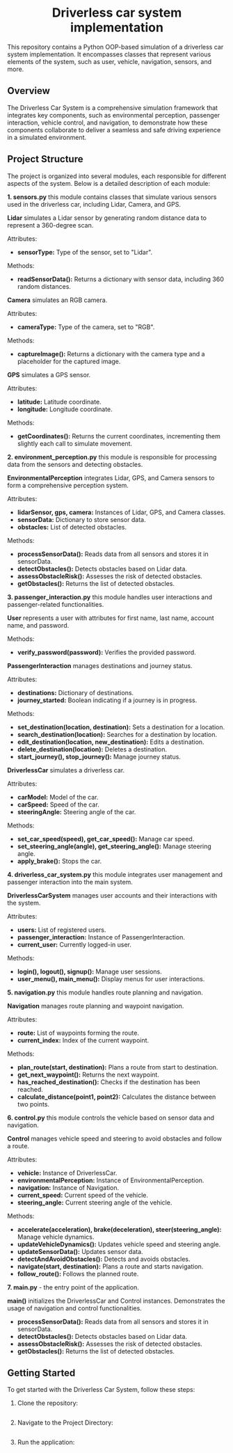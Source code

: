 <h1 align = "center"> Driverless car system implementation </h1>



This repository contains a Python OOP-based simulation of a driverless car system implementation. It encompasses classes that represent various elements of the system, such as user, vehicle, navigation, sensors, and more.

## Overview

The Driverless Car System is a comprehensive simulation framework that integrates key components, such as environmental perception, passenger interaction, vehicle control, and navigation, to demonstrate how these components collaborate to deliver a seamless and safe driving experience in a simulated environment.

## Project Structure

The project is organized into several modules, each responsible for different aspects of the system. Below is a detailed description of each module:

**1.	sensors.py** this module contains classes that simulate various sensors used in the driverless car, including Lidar, Camera, and GPS.

**Lidar** simulates a Lidar sensor by generating random distance data to represent a 360-degree scan.

Attributes:
- **sensorType:** Type of the sensor, set to "Lidar".
  
Methods:
- **readSensorData():** Returns a dictionary with sensor data, including 360 random distances.

**Camera** simulates an RGB camera.

Attributes:

- **cameraType:** Type of the camera, set to "RGB".
  
Methods:

- **captureImage():** Returns a dictionary with the camera type and a placeholder for the captured image.

**GPS** simulates a GPS sensor.

Attributes:

- **latitude:** Latitude coordinate.
- **longitude:** Longitude coordinate.

Methods:

- **getCoordinates():** Returns the current coordinates, incrementing them slightly each call to simulate movement.

**2.	environment_perception.py** this module is responsible for processing data from the sensors and detecting obstacles.

**EnvironmentalPerception** integrates Lidar, GPS, and Camera sensors to form a comprehensive perception system.

Attributes:

- **lidarSensor, gps, camera:** Instances of Lidar, GPS, and Camera classes.
-	**sensorData:** Dictionary to store sensor data.
- **obstacles:** List of detected obstacles.
  
Methods:

-	**processSensorData():** Reads data from all sensors and stores it in sensorData.
-	**detectObstacles():** Detects obstacles based on Lidar data.
-	**assessObstacleRisk():** Assesses the risk of detected obstacles.
-	**getObstacles():** Returns the list of detected obstacles.

**3.	passenger_interaction.py** this module handles user interactions and passenger-related functionalities.

**User** represents a user with attributes for first name, last name, account name, and password.

Methods:

-	**verify_password(password):** Verifies the provided password.

**PassengerInteraction** manages destinations and journey status.

Attributes:

-	**destinations:** Dictionary of destinations.
-	**journey_started:** Boolean indicating if a journey is in progress.

Methods:

- **set_destination(location, destination):** Sets a destination for a location.
-	**search_destination(location):** Searches for a destination by location.
-	**edit_destination(location, new_destination):** Edits a destination.
-	**delete_destination(location):** Deletes a destination.
-	**start_journey(), stop_journey():** Manage journey status.

**DriverlessCar** simulates a driverless car.

Attributes:

-	**carModel:** Model of the car.
-	**carSpeed:** Speed of the car.
-	**steeringAngle:** Steering angle of the car.

Methods:

-	**set_car_speed(speed), get_car_speed():** Manage car speed.
-	**set_steering_angle(angle), get_steering_angle():** Manage steering angle.
-	**apply_brake():** Stops the car.

**4.	driverless_car_system.py** this module integrates user management and passenger interaction into the main system.

**DriverlessCarSystem** manages user accounts and their interactions with the system.

Attributes:

-	**users:** List of registered users.
-	**passenger_interaction:** Instance of PassengerInteraction.
-	**current_user:** Currently logged-in user.

Methods:

-	**login(), logout(), signup():** Manage user sessions.
-	**user_menu(), main_menu():** Display menus for user interactions.

**5.	navigation.py** this module handles route planning and navigation.

**Navigation** manages route planning and waypoint navigation.

Attributes:

-	**route:** List of waypoints forming the route.
-	**current_index:** Index of the current waypoint.

Methods:

-	**plan_route(start, destination):** Plans a route from start to destination.
- **get_next_waypoint():** Returns the next waypoint.
-	**has_reached_destination():** Checks if the destination has been reached.
- **calculate_distance(point1, point2):** Calculates the distance between two points.

**6.	control.py** this module controls the vehicle based on sensor data and navigation.

**Control** manages vehicle speed and steering to avoid obstacles and follow a route.

Attributes:

-	**vehicle:** Instance of DriverlessCar.
-	**environmentalPerception:** Instance of EnvironmentalPerception.
-	**navigation:** Instance of Navigation.
-	**current_speed:** Current speed of the vehicle.
-	**steering_angle:** Current steering angle of the vehicle.

Methods:

- **accelerate(acceleration), brake(deceleration), steer(steering_angle):** Manage vehicle dynamics.
- **updateVehicleDynamics():** Updates vehicle speed and steering angle.
- **updateSensorData():** Updates sensor data.
- **detectAndAvoidObstacles():** Detects and avoids obstacles.
- **navigate(start, destination):** Plans a route and starts navigation.
- **follow_route():** Follows the planned route.

**7.	main.py** - the entry point of the application.

**main()** initializes the DriverlessCar and Control instances. Demonstrates the usage of navigation and control functionalities.



-	**processSensorData():** Reads data from all sensors and stores it in sensorData.
-	**detectObstacles():** Detects obstacles based on Lidar data.
-	**assessObstacleRisk():** Assesses the risk of detected obstacles.
-	**getObstacles():** Returns the list of detected obstacles.

## Getting Started

To get started with the Driverless Car System, follow these steps:

1.	Clone the repository:
    ```git clone https://github.com/your-repo/driverless-car-system.git
    ```

2.	Navigate to the Project Directory:
    ```cd driverless-car-system
    ```
3.	Run the application:
    ```python main.py
    ```
